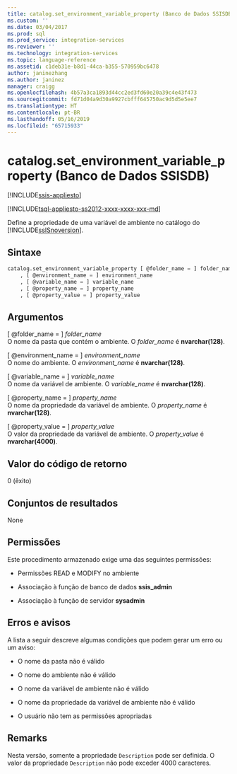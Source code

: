 ```yaml
---
title: catalog.set_environment_variable_property (Banco de Dados SSISDB) | Microsoft Docs
ms.custom: ''
ms.date: 03/04/2017
ms.prod: sql
ms.prod_service: integration-services
ms.reviewer: ''
ms.technology: integration-services
ms.topic: language-reference
ms.assetid: c1deb31e-b8d1-44ca-b355-570959bc6478
author: janinezhang
ms.author: janinez
manager: craigg
ms.openlocfilehash: 4b57a3ca1893d44cc2ed3fd60e20a39c4e43f473
ms.sourcegitcommit: fd71d04a9d30a9927cbfff645750ac9d5d5e5ee7
ms.translationtype: HT
ms.contentlocale: pt-BR
ms.lasthandoff: 05/16/2019
ms.locfileid: "65715933"
---
```

# <a name="catalogsetenvironmentvariableproperty-ssisdb-database"></a>catalog.set_environment_variable_property (Banco de Dados SSISDB)

[!INCLUDE[ssis-appliesto](../../includes/ssis-appliesto-ssvrpluslinux-asdb-asdw-xxx.md)]


[!INCLUDE[tsql-appliesto-ss2012-xxxx-xxxx-xxx-md](../../includes/tsql-appliesto-ss2012-xxxx-xxxx-xxx-md.md)]

  Define a propriedade de uma variável de ambiente no catálogo do [!INCLUDE[ssISnoversion](../../includes/ssisnoversion-md.md)].  
  
## <a name="syntax"></a>Sintaxe  
  
```sql  
catalog.set_environment_variable_property [ @folder_name = ] folder_name  
    , [ @environment_name = ] environment_name  
    , [ @variable_name = ] variable_name  
    , [ @property_name = ] property_name  
    , [ @property_value = ] property_value  
```  
  
## <a name="arguments"></a>Argumentos  
 [ @folder_name = ] *folder_name*  
 O nome da pasta que contém o ambiente. O *folder_name* é **nvarchar(128)**.  
  
 [ @environment_name = ] *environment_name*  
 O nome do ambiente. O *environment_name* é **nvarchar(128)**.  
  
 [ @variable_name = ] *variable_name*  
 O nome da variável de ambiente. O *variable_name* é **nvarchar(128)**.  
  
 [ @property_name = ] *property_name*  
 O nome da propriedade da variável de ambiente. O *property_name* é **nvarchar(128)**.  
  
 [ @property_value = ] *property_value*  
 O valor da propriedade da variável de ambiente. O *property_value* é **nvarchar(4000)**.  
  
## <a name="return-code-value"></a>Valor do código de retorno  
 0 (êxito)  
  
## <a name="result-sets"></a>Conjuntos de resultados  
 None  
  
## <a name="permissions"></a>Permissões  
 Este procedimento armazenado exige uma das seguintes permissões:  
  
-   Permissões READ e MODIFY no ambiente  
  
-   Associação à função de banco de dados **ssis_admin**  
  
-   Associação à função de servidor **sysadmin**  
  
## <a name="errors-and-warnings"></a>Erros e avisos  
 A lista a seguir descreve algumas condições que podem gerar um erro ou um aviso:  
  
-   O nome da pasta não é válido  
  
-   O nome do ambiente não é válido  
  
-   O nome da variável de ambiente não é válido  
  
-   O nome da propriedade da variável de ambiente não é válido  
  
-   O usuário não tem as permissões apropriadas  
  
## <a name="remarks"></a>Remarks  
 Nesta versão, somente a propriedade `Description` pode ser definida. O valor da propriedade `Description` não pode exceder 4000 caracteres.  
  
  

